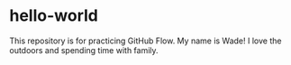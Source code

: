 # hello-world
This repository is for practicing GitHub Flow.
My name is Wade! I love the outdoors and spending time with family.

